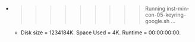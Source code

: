 * >>>>>>>>> Running inst-min-con-05-keyring-google.sh ...
  * Disk size = 1234184K. Space Used = 4K. Runtime = 00:00:00:00.
